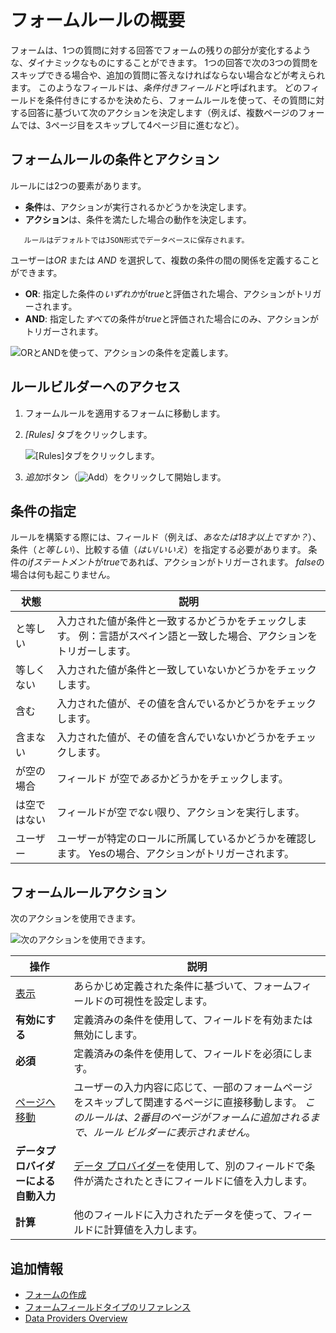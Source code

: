 # フォームルールの概要

フォームは、1つの質問に対する回答でフォームの残りの部分が変化するような、ダイナミックなものにすることができます。 1つの回答で次の3つの質問をスキップできる場合や、追加の質問に答えなければならない場合などが考えられます。 このようなフィールドは、*条件付きフィールド*と呼ばれます。 どのフィールドを条件付きにするかを決めたら、フォームルールを使って、その質問に対する回答に基づいて次のアクションを決定します（例えば、複数ページのフォームでは、3ページ目をスキップして4ページ目に進むなど）。

## フォームルールの条件とアクション

ルールには2つの要素があります。

  - **条件**は、アクションが実行されるかどうかを決定します。
  - **アクション**は、条件を満たした場合の動作を決定します。

<!-- end list -->

``` note::
   ルールはデフォルトではJSON形式でデータベースに保存されます。
```

ユーザーは*OR* または *AND* を選択して、複数の条件の間の関係を定義することができます。

  - **OR**: 指定した条件の*いずれか*が*true*と評価された場合、アクションがトリガーされます。
  - **AND**: 指定した*すべて*の条件が*true*と評価された場合にのみ、アクションがトリガーされます。

![ORとANDを使って、アクションの条件を定義します。](./form-rules-overview/images/01.png)

## ルールビルダーへのアクセス

1.  フォームルールを適用するフォームに移動します。

2.  *[Rules]* タブをクリックします。

    ![[Rules]タブをクリックします。](./form-rules-overview/images/02.png)

3.  *追加*ボタン（![Add](../../../images/icon-add.png)）をクリックして開始します。

## 条件の指定

ルールを構築する際には、フィールド（例えば、*あなたは18才以上ですか？*）、条件（*と等しい*）、比較する値（*はい/いいえ*）を指定する必要があります。 条件の*ifステートメント*が*true*であれば、アクションがトリガーされます。 *false*の場合は何も起こりません。

| 状態     | 説明                                                           |
| ------ | ------------------------------------------------------------ |
| と等しい   | 入力された値が条件と一致するかどうかをチェックします。 例：言語がスペイン語と一致した場合、アクションをトリガーします。 |
| 等しくない  | 入力された値が条件と一致していないかどうかをチェックします。                               |
| 含む     | 入力された値が、その値を含んでいるかどうかをチェックします。                               |
| 含まない   | 入力された値が、その値を含んでいないかどうかをチェックします。                              |
| が空の場合  | フィールド が空で*ある*かどうかをチェックします。                                   |
| は空ではない | フィールドが空*でない*限り、アクションを実行します。                                  |
| ユーザー   | ユーザーが特定のロールに所属しているかどうかを確認します。 Yesの場合、アクションがトリガーされます。         |

## フォームルールアクション

次のアクションを使用できます。

![次のアクションを使用できます。](./form-rules-overview/images/03.png)

| 操作                                         | 説明                                                                                                       |
| ------------------------------------------ | -------------------------------------------------------------------------------------------------------- |
| [表示](./using-the-show-hide-rule.md)        | あらかじめ定義された条件に基づいて、フォームフィールドの可視性を設定します。                                                                   |
| **有効にする**                                  | 定義済みの条件を使用して、フィールドを有効または無効にします。                                                                          |
| **必須**                                     | 定義済みの条件を使用して、フィールドを必須にします。                                                                               |
| [ページへ移動](./using-the-jump-to-page-rule.md) | ユーザーの入力内容に応じて、一部のフォームページをスキップして関連するページに直接移動します。 *このルールは、2番目のページがフォームに追加されるまで、ルール ビルダーに表示されません*。          |
| **データプロバイダーによる自動入力**                       | [データ プロバイダー](../using-data-providers-to-populate-form-options.md)を使用して、別のフィールドで条件が満たされたときにフィールドに値を入力します。 |
| **計算**                                     | 他のフィールドに入力されたデータを使って、フィールドに計算値を入力します。                                                                    |

## 追加情報

  - [フォームの作成](../creating-and-managing-forms/creating-forms.md)
  - [フォームフィールドタイプのリファレンス](../creating-and-managing-forms/forms-field-types-reference.md)
  - [Data Providers Overview](../data-providers/data-providers-overview.md)
